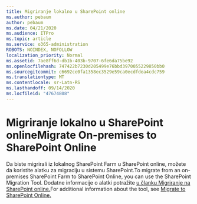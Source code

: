 ```yaml
---
title: Migriranje lokalno u SharePoint online
ms.author: pebaum
author: pebaum
ms.date: 04/21/2020
ms.audience: ITPro
ms.topic: article
ms.service: o365-administration
ROBOTS: NOINDEX, NOFOLLOW
localization_priority: Normal
ms.assetid: 7ae8ff6d-db1b-403b-9707-6fe6da75be92
ms.openlocfilehash: 747422b7230d205499e76bbd3970055229850bb0
ms.sourcegitcommit: c6692ce0fa1358ec3529e59ca0ecdfdea4cdc759
ms.translationtype: MT
ms.contentlocale: sr-Latn-RS
ms.lasthandoff: 09/14/2020
ms.locfileid: "47674808"
---
```

# <a name="migrate-on-premises-to-sharepoint-online"></a><span data-ttu-id="b3df2-102">Migriranje lokalno u SharePoint online</span><span class="sxs-lookup"><span data-stu-id="b3df2-102">Migrate On-premises to SharePoint Online</span></span>

<span data-ttu-id="b3df2-103">Da biste migrirali iz lokalnog SharePoint Farm u SharePoint online, možete da koristite alatku za migraciju u sistemu SharePoint.</span><span class="sxs-lookup"><span data-stu-id="b3df2-103">To migrate from an on-premises SharePoint Farm to SharePoint Online, you can use the SharePoint Migration Tool.</span></span> <span data-ttu-id="b3df2-104">Dodatne informacije o alatki potražite [u članku Migriranje na SharePoint online.](https://go.microsoft.com/fwlink/?linkid=2019574)</span><span class="sxs-lookup"><span data-stu-id="b3df2-104">For additional information about the tool, see [Migrate to SharePoint Online.](https://go.microsoft.com/fwlink/?linkid=2019574)</span></span>
  

